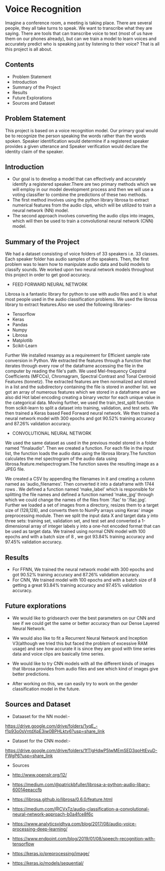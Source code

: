 
# Voice Recognition

Imagine a conference room, a meeting is taking place. There are several people, they all take turns to speak. We want to transcribe what they are saying. There are tools that can transcribe voice to text (most of us have them on our phones already), but can we train a model to learn voices and accurately predict who is speaking just by listening to their voice? That is all this project is all about.



## Contents

- Problem Statement
- Introduction
- Summary of the Project
- Results
- Future Explorations
- Sources and Dataset



## Problem Statement

This project is based on a voice recognition model. Our primary goal would be to recognize the person speaking the words rather than the words spoken. Speaker identification would determine if a registered speaker provides a given utterance and Speaker verification would declare the identity claim of the speaker.
## Introduction

- Our goal is to develop a model that can effectively and accurately identify a registered speaker.There are two primary methods which we will employ in our model development process and then we will use a voting classifier to combine the predictions of these two methods. 
- The first method involves using the python library librosa to extract numerical features from the audio clips, which will be utilized to train a neural network (NN) model. 
- The second approach involves converting the audio clips into images, which will then be used to train a convolutional neural network (CNN) model.

## Summary of the Project

We had a dataset consisting of voice folders of 33 speakers i.e. 33 classes. Each speaker folder has audio samples of the speakers.
Then, the first problem was to learn how to manipulate audio data and build models to classify sounds. We worked upon two neural network models throughout this project in order to get good accuracy.

- FEED FORWARD NEURAL NETWORK

Librosa is a fantastic library for python to use with audio files and it is what most people used in the audio classification problems. We used the librosa library to extract features.Also we used the following libraries- 
- Tensorflow
- Keras
- Pandas
- Numpy
- Librosa
- Matplotlib
- Scikit-Learn

Further We installed resampy as a requirement for Efficient sample rate conversion in Python.  We extracted the features through a function that iterates through every row of the dataframe accessing the file in the computer by reading the file's path. We used Mel-frequency Cepstral Coefficients (MFCCs), Chromagram, Spectral Contrast and Tonal Centroid Features (tonnetz). The extracted features are then normalized and stored in a list and the subdirectory containing the file is stored in another list. we got an array of numerous features which we stored in a dataframe and we also did Hot label encoding creating a binary vector for each unique value in the categorical data.
Moving further, we used the train_test_split function from scikit-learn to split a dataset into training, validation, and test sets. 
We then trained a Keras based Feed Forward neural network.
We then trained a neural network model with 300 epochs and got 90.52% training accuracy and 87.26% validation accuracy.


- CONVOLUTIONAL NEURAL NETWORK

We used the same dataset as used in the previous model stored in a folder named "finalaudio". Then we created a function. For each file in the input list, the function loads the audio data using the librosa library.The function calculates the mel spectrogram of the audio data using librosa.feature.melspectrogram.The function saves the resulting image as a JPEG file.

We created a CSV by appending the filenames in it and creating a column named as ‘audio_filenames’.
Then converted it into a dataframe with 1744 rows .
We defined a function named ‘make_label’ which is responsible for splitting the file names and defined a function named ‘make_jpg’ through which we could change the names of the files from ‘.flac’ to ‘.flac.jpg’.
Further we loaded a set of images from a directory, resizes them to a target size of (128,128), and converts them to NumPy arrays using Keras' image preprocessing module. Then we split the input data X and target data y into three sets: training set, validation set, and test set and converted a 1-dimensional array of integer labels y into a one-hot encoded format that can be used as target data.
We trained using normal CNN model with 100 epochs and with a batch size of 8 , we got 93.84% training accuracy and 97.45% validation accuracy.




## Results

- For FFNN, We trained the neural network model with 300 epochs and got 90.52% training accuracy and 87.26% validation accuracy.
- For CNN, We trained model with 100 epochs and with a batch size of 8 getting a great 93.84% training accuracy and 97.45% validation accuracy.

## Future explorations

- We would like to gridsearch over the best parameters on our CNN and see if we could get the same or better accuracy than our Dense Layered Neural Network.
- We would also like to fit a Recurrent Neural Network and Inception V3(although we tried this but faced the problem of excessive RAM usage) and see how accurate it is since they are good with time series data and voice clips are basically time series.
- We would like to try CNN models with all the different kinds of images that librosa provides from audio files and see which kind of images give better predictions.

- After working on this, we can easily try to work on the gender classification model in the future.
## Sources and Dataset

- Dataaset for the NN model:-

https://drive.google.com/drive/folders/1yqE_-f1p93o0sVntdXpE3iw0BPHLkty6?usp=share_link

- Dataset for the CNN model:-

https://drive.google.com/drive/folders/1fTlgHdwP5lwMEmSED3qoHtEvuD-FWgP6?usp=share_link


- Sources

- http://www.openslr.org/12/
- https://medium.com/@patrickbfuller/librosa-a-python-audio-libary-60014eeaccfb
- https://librosa.github.io/librosa/0.6.0/feature.html
- https://medium.com/@CVxTz/audio-classification-a-convolutional-neural-network-approach-b0a4fce8f6c
- https://www.analyticsvidhya.com/blog/2017/08/audio-voice-processing-deep-learning/
- https://www.endpoint.com/blog/2019/01/08/speech-recognition-with-tensorflow
- https://keras.io/preprocessing/image/
- https://keras.io/models/sequential/